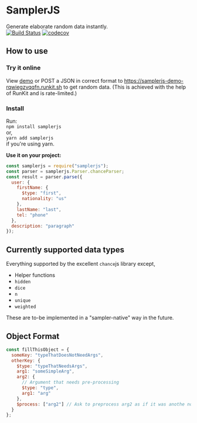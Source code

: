 # SamplerJS

Generate elaborate random data instantly.  
[![Build Status](https://travis-ci.org/umstek/sampler.svg?branch=master)](https://travis-ci.org/umstek/sampler)
[![codecov](https://codecov.io/gh/umstek/sampler/branch/master/graph/badge.svg)](https://codecov.io/gh/umstek/sampler)

## How to use

### Try it online

View [demo](https://runkit.com/umstek/samplerjs-demo) or POST a JSON in correct format to https://samplerjs-demo-rqwiegzvqqfn.runkit.sh to get random data. (This is achieved with the help of RunKit and is rate-limited.)

### Install

Run:  
`npm install samplerjs`  
or,  
`yarn add samplerjs`  
if you're using yarn.

**Use it on your project:**

```js
const samplerjs = require("samplerjs");
const parser = samplerjs.Parser.chanceParser;
const result = parser.parse({
  user: {
    firstName: {
      $type: "first",
      nationality: "us"
    },
    lastName: "last",
    tel: "phone"
  },
  description: "paragraph"
});
```

## Currently supported data types

Everything supported by the excellent `chance`js library except,

- Helper functions
- `hidden`
- `dice`
- `n`
- `unique`
- `weighted`

These are to-be implemented in a "sampler-native" way in the future.

## Object Format

```js
const fillThisObject = {
  someKey: "typeThatDoesNotNeedArgs",
  otherKey: {
    $type: "typeThatNeedsArgs",
    arg1: "someSimpleArg",
    arg2: {
      // Argument that needs pre-processing
      $type: "type",
      arg1: "arg"
    },
    $process: ["arg2"] // Ask to preprocess arg2 as if it was anothe node in this object tree
  }
};
```
